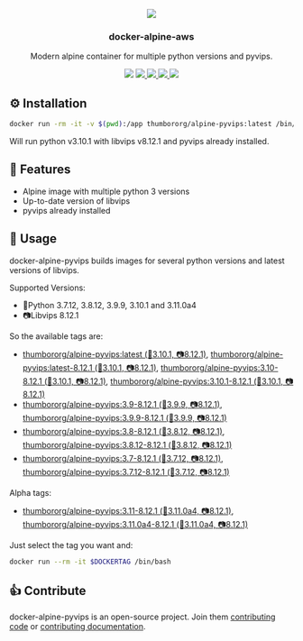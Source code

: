 <p align="center">
<img src="https://raw.github.com/thumbor/thumbor/master/logo-thumbor.png" />
</p>

<h3 align="center">docker-alpine-aws</h3>

<p align="center">
Modern alpine container for multiple python versions and pyvips.
</p>

<p align="center">
  <img src='https://github.com/heynemann/docker-alpine-pyvips/workflows/build/badge.svg' />
  <a href='https://github.com/heynemann/docker-alpine-pyvips/pulls' target='_blank'>
    <img src='https://img.shields.io/github/issues-pr-raw/heynemann/docker-alpine-pyvips.svg'/>
  </a>
  <a href='https://github.com/heynemann/docker-alpine-pyvips/issues' target='_blank'>
    <img src='https://img.shields.io/github/issues-raw/heynemann/docker-alpine-pyvips.svg'/>
  </a>
  <a href='https://pypi.python.org/pypi/docker-alpine-pyvips' target='_blank'>
    <img src='https://img.shields.io/pypi/v/docker-alpine-pyvips.svg'/>
  </a>
  <a href='https://pypi.python.org/pypi/docker-alpine-pyvips' target='_blank'>
    <img src='https://img.shields.io/pypi/dm/docker-alpine-pyvips.svg'/>
  </a>
</p>

## ⚙️ Installation

```bash
docker run -rm -it -v $(pwd):/app thumbororg/alpine-pyvips:latest /bin/bash
```

Will run python v3.10.1 with libvips v8.12.1 and pyvips already installed.

## 🎯 Features

- Alpine image with multiple python 3 versions
- Up-to-date version of libvips
- pyvips already installed

## 🐳 Usage

docker-alpine-pyvips builds images for several python versions and latest versions of libvips.

Supported Versions:

- 🐍Python 3.7.12, 3.8.12, 3.9.9, 3.10.1 and 3.11.0a4
- 📷Libvips 8.12.1

So the available tags are:

- [thumbororg/alpine-pyvips:latest (🐍3.10.1, 📷8.12.1)](https://hub.docker.com/r/thumbororg/alpine-pyvips/tags), [thumbororg/alpine-pyvips:latest-8.12.1 (🐍3.10.1, 📷8.12.1)](https://hub.docker.com/r/thumbororg/alpine-pyvips/tags), [thumbororg/alpine-pyvips:3.10-8.12.1 (🐍3.10.1, 📷8.12.1)](https://hub.docker.com/r/thumbororg/alpine-pyvips/tags), [thumbororg/alpine-pyvips:3.10.1-8.12.1 (🐍3.10.1, 📷8.12.1)](https://hub.docker.com/r/thumbororg/alpine-pyvips/tags)
- [thumbororg/alpine-pyvips:3.9-8.12.1 (🐍3.9.9, 📷8.12.1)](https://hub.docker.com/r/thumbororg/alpine-pyvips/tags), [thumbororg/alpine-pyvips:3.9.9-8.12.1 (🐍3.9.9, 📷8.12.1)](https://hub.docker.com/r/thumbororg/alpine-pyvips/tags)
- [thumbororg/alpine-pyvips:3.8-8.12.1 (🐍3.8.12, 📷8.12.1)](https://hub.docker.com/r/thumbororg/alpine-pyvips/tags), [thumbororg/alpine-pyvips:3.8.12-8.12.1 (🐍3.8.12, 📷8.12.1)](https://hub.docker.com/r/thumbororg/alpine-pyvips/tags)
- [thumbororg/alpine-pyvips:3.7-8.12.1 (🐍3.7.12, 📷8.12.1)](https://hub.docker.com/r/thumbororg/alpine-pyvips/tags), [thumbororg/alpine-pyvips:3.7.12-8.12.1 (🐍3.7.12, 📷8.12.1)](https://hub.docker.com/r/thumbororg/alpine-pyvips/tags)

Alpha tags:
- [thumbororg/alpine-pyvips:3.11-8.12.1 (🐍3.11.0a4, 📷8.12.1)](https://hub.docker.com/r/thumbororg/alpine-pyvips/tags), [thumbororg/alpine-pyvips:3.11.0a4-8.12.1 (🐍3.11.0a4, 📷8.12.1)](https://hub.docker.com/r/thumbororg/alpine-pyvips/tags)

Just select the tag you want and:

```bash
docker run --rm -it $DOCKERTAG /bin/bash
```

## 👍 Contribute

docker-alpine-pyvips is an open-source project. Join them
[contributing code](https://github.com/heynemann/docker-alpine-pyvips/blob/master/CONTRIBUTING.md) or
[contributing documentation](https://github.com/heynemann/docker-alpine-pyvips/blob/master/CONTRIBUTING.md).
